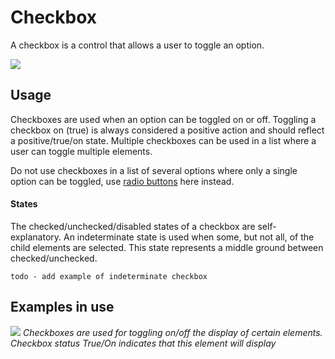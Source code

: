 # Checkbox
A checkbox is a control that allows a user to toggle an option.

![](images/checkbox.jpg)

## Usage
Checkboxes are used when an option can be toggled on or off. Toggling a checkbox on (true) is always considered a positive action and should reflect a positive/true/on state. Multiple checkboxes can be used in a list where a user can toggle multiple elements.

Do not use checkboxes in a list of several options where only a single option can be toggled, use [radio buttons](radio.md) here instead.

#### States
The checked/unchecked/disabled states of a checkbox are self-explanatory. An indeterminate state is used when some, but not all, of the child elements are selected. This state represents a middle ground between checked/unchecked.

`todo - add example of indeterminate checkbox`

## Examples in use

![](images/checkbox-example.png) 
*Checkboxes are used for toggling on/off the display of certain elements. Checkbox status True/On indicates that this element will display*

